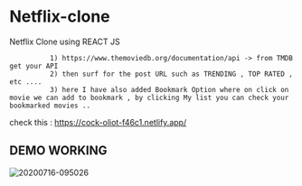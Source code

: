 # Netflix-clone
Netflix Clone using REACT JS 


              1) https://www.themoviedb.org/documentation/api -> from TMDB get your API 
              2) then surf for the post URL such as TRENDING , TOP RATED , etc ....
              3) here I have also added Bookmark Option where on click on movie we can add to bookmark , by clicking My list you can check your bookmarked movies ..
              
   check this : https://cock-oliot-f46c1.netlify.app/
   
   DEMO WORKING
   -

  ![20200716-095026](https://user-images.githubusercontent.com/54505967/87628771-4dcf5a80-c74f-11ea-9476-c932d1037d67.gif)
 
